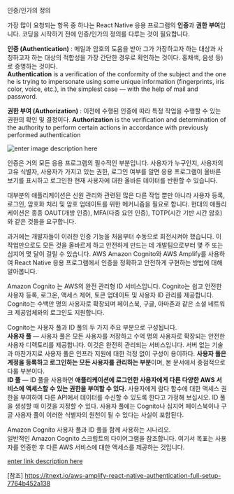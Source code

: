 인증/인가의 정의

가장 많이 요청되는 항목 중 하나는 React Native 응용 프로그램의 **인증**과 **권한 부여**입니다.
코딩을 시작하기 전에 인증/인가의 정의를 다루는 것이 필요합니다.

**인증 (Authentication)** 
: 메일과 암호의 도움을 받아 그가 가장하고자 하는 대상과 사칭하고자 하는 대상의 적합성을 가장 간단한 경우로 확인하는 것이다. 홍채색, 음성 등)로 증명하는 것이다.  
**Authentication** is a verification of the conformity of the subject and the one he is trying to impersonate using some unique information (fingerprints, iris color, voice, etc.), in the simplest case — with the help of mail and password.

**권한 부여 (Authorization)**
: 이전에 수행된 인증에 따라 특정 작업을 수행할 수 있는 권한의 확인 및 결정이다.
**Authorization** is the verification and determination of the authority to perform certain actions in accordance with previously performed authentication

![enter image description here](https://miro.medium.com/max/4800/1*jQ1EtYtQQzlHg_NkGoi4Fg.png)

인증은 거의 모든 응용 프로그램의 필수적인 부분입니다. 사용자가 누구인지, 사용자의 고유 식별자, 사용자가 가지고 있는 권한, 로그인 여부를 알면 응용 프로그램이 올바른 보기를 표시하고 로그인한 현재 사용자에 대한 올바른 데이터를 반환할 수 있습니다.

대부분의 애플리케이션은 신원 관리와 관련된 많은 다른 작업 뿐만 아니라 사용자 등록, 로그인, 암호화 처리 및 암호 업데이트를 위한 메커니즘을 필요로 합니다. 현대의 애플리케이션은 종종 OAUT(개방 인증), MFA(다중 요인 인증), TOTP(시간 기반 시간 암호)와 같은 것들을 요구합니다.  

과거에는 개발자들이 이러한 인증 기능을 처음부터 수동으로 회전시켜야 했습니다. 이 작업만으로도 모든 것을 올바르게 하고 안전하게 만드는 데 개발팀으로부터 몇 주 또는 심지어 몇 달이 걸릴 수 있습니다. AWS Amazon Cognito와 AWS Amplify를 사용하여 React Native 응용 프로그램에서 인증을 정확하고 안전하게 구현하는 방법에 대해 알아봅니다.

Amazon Cognito 는 AWS의 완전 관리형 ID 서비스입니다. Cognito는 쉽고 안전한 사용자 등록, 로그온, 액세스 제어, 토큰 업데이트 및 사용자 ID 관리를 제공합니다. Cognito는 수백만 명의 사용자로 확장되며 페이스북, 구글, 아마존과 같은 소셜 네트워크 제공업체와의 로그인도 지원합니다.

Cognito는 사용자 풀과 ID 풀의 두 가지 주요 부분으로 구성됩니다.  
**사용자 풀** — 사용자 풀은 모든 사용자를 저장하고 수억 명의 사용자로 확장되는 안전한 사용자 디렉토리를 제공합니다. 이것은 완전히 관리되는 서비스입니다. 서버 없는 기술과 마찬가지로 사용자 풀은 인프라 지원에 대한 걱정 없이 구성이 용이하다. **사용자 풀은 계정을 등록하고 로그인하는 모든 사용자를 관리하는 부분**이며, 본 문서에서 중점적으로 다룰 부분이다.  
**ID 풀** — ID 풀을 사용하면 **애플리케이션에 로그인한 사용자에게 다른 다양한 AWS 서비스에 액세스할 수 있는 권한을 부여할 수 있다.**  사용자에게 람다 함수에 대한 액세스 권한을 부여하여 다른 API에서 데이터를 수신할 수 있도록 한다고 가정해 보십시오. ID 풀을 생성할 때 이것을 지정할 수 있다. 사용자 풀에는 Cognito나 심지어 페이스북이나 구글 사용자 풀이 이러한 식별자의 원천이 될 수 있다는 사실이 포함된다.


Amazon Cognito 사용자 풀과 ID 풀을 함께 사용하는 시나리오.  
일반적인 Amazon Cognito 스크립트의 다이어그램을 참조합니다. 여기서 목표는 사용자를 인증한 후 다른 AWS 서비스에 대한 액세스를 제공하는 것입니다.

[enter link description here](https://miro.medium.com/max/1120/1*oqCiR0qgrR_Yu_I26MIx8A.png)




[참조] https://itnext.io/aws-amplify-react-native-authentication-full-setup-7764b452a138

<!--stackedit_data:
eyJoaXN0b3J5IjpbMTczMDc5MjgxMiwtMjAwNDA3NTA4NF19
-->
